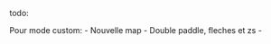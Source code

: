 todo:

<!-- Mettre les jwt dans un cookie httpOnly -->

Pour mode custom: - Nouvelle map - Double paddle, fleches et zs -
